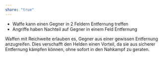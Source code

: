 ```yaml
---
share: "true"
---
```

- Waffe kann einen Gegner in 2 Feldern Entfernung treffen  
- Angriffe haben Nachteil auf Gegner in einem Feld Entfernung  
  
Waffen mit Reichweite erlauben es, Gegner aus einer gewissen Entfernung anzugreifen. Dies verschafft den Helden einen Vorteil, da sie aus sicherer Entfernung kämpfen können, ohne sofort in den Nahkampf zu geraten.